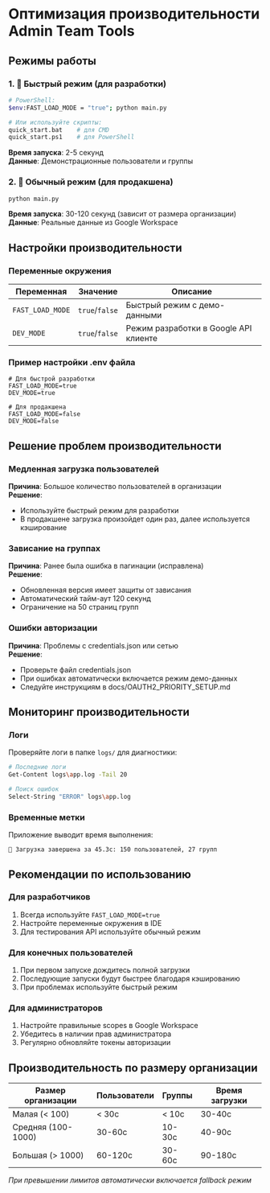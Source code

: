 # Оптимизация производительности Admin Team Tools

## Режимы работы

### 1. 🚀 Быстрый режим (для разработки)
```bash
# PowerShell:
$env:FAST_LOAD_MODE = "true"; python main.py

# Или используйте скрипты:
quick_start.bat    # для CMD
quick_start.ps1    # для PowerShell
```
**Время запуска**: 2-5 секунд  
**Данные**: Демонстрационные пользователи и группы

### 2. 🔄 Обычный режим (для продакшена)
```bash
python main.py
```
**Время запуска**: 30-120 секунд (зависит от размера организации)  
**Данные**: Реальные данные из Google Workspace

## Настройки производительности

### Переменные окружения

| Переменная | Значение | Описание |
|------------|----------|----------|
| `FAST_LOAD_MODE` | `true`/`false` | Быстрый режим с демо-данными |
| `DEV_MODE` | `true`/`false` | Режим разработки в Google API клиенте |

### Пример настройки .env файла
```env
# Для быстрой разработки
FAST_LOAD_MODE=true
DEV_MODE=true

# Для продакшена  
FAST_LOAD_MODE=false
DEV_MODE=false
```

## Решение проблем производительности

### Медленная загрузка пользователей
**Причина**: Большое количество пользователей в организации  
**Решение**: 
- Используйте быстрый режим для разработки
- В продакшене загрузка произойдет один раз, далее используется кэширование

### Зависание на группах
**Причина**: Ранее была ошибка в пагинации (исправлена)  
**Решение**: 
- Обновленная версия имеет защиты от зависания
- Автоматический тайм-аут 120 секунд
- Ограничение на 50 страниц групп

### Ошибки авторизации
**Причина**: Проблемы с credentials.json или сетью  
**Решение**:
- Проверьте файл credentials.json
- При ошибках автоматически включается режим демо-данных
- Следуйте инструкциям в docs/OAUTH2_PRIORITY_SETUP.md

## Мониторинг производительности

### Логи
Проверяйте логи в папке `logs/` для диагностики:
```bash
# Последние логи
Get-Content logs\app.log -Tail 20

# Поиск ошибок
Select-String "ERROR" logs\app.log
```

### Временные метки
Приложение выводит время выполнения:
```
🎉 Загрузка завершена за 45.3с: 150 пользователей, 27 групп
```

## Рекомендации по использованию

### Для разработчиков
1. Всегда используйте `FAST_LOAD_MODE=true`
2. Настройте переменные окружения в IDE
3. Для тестирования API используйте обычный режим

### Для конечных пользователей
1. При первом запуске дождитесь полной загрузки
2. Последующие запуски будут быстрее благодаря кэшированию
3. При проблемах используйте быстрый режим

### Для администраторов
1. Настройте правильные scopes в Google Workspace
2. Убедитесь в наличии прав администратора
3. Регулярно обновляйте токены авторизации

## Производительность по размеру организации

| Размер организации | Пользователи | Группы | Время загрузки |
|-------------------|-------------|--------|----------------|
| Малая (< 100) | < 30с | < 10с | 30-40с |
| Средняя (100-1000) | 30-60с | 10-30с | 40-90с |
| Большая (> 1000) | 60-120с | 30-60с | 90-180с |

*При превышении лимитов автоматически включается fallback режим*
